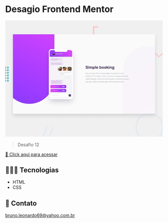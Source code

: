# Desagio Frontend Mentor

![preview](./design/desktop-preview.jpg)

> Desafio 12

[🔗 Click aqui para acessar](https://brunoleonardodev.github.io/Treino/treino012/)


## 👨🏾‍💻 Tecnologias

- HTML
- CSS

## 📩 Contato

bruno.leonardo69@yahoo.com.br
